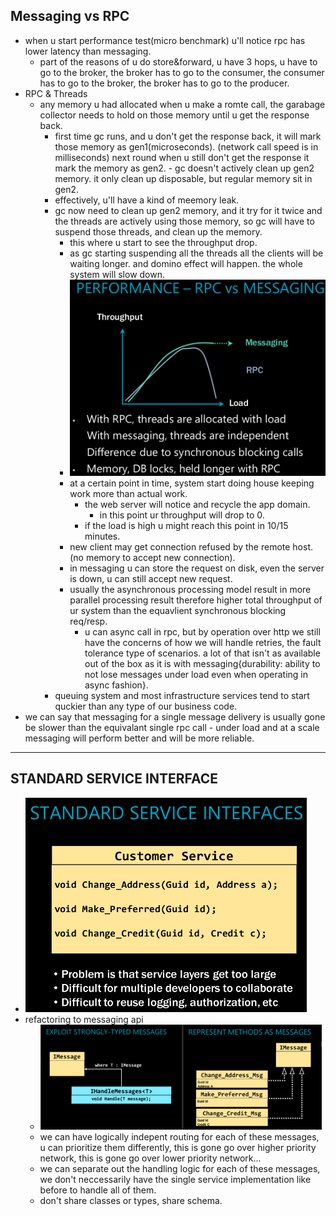 ## Messaging vs RPC

- when u start performance test(micro benchmark) u'll notice rpc has lower latency than messaging.
  - part of the reasons of u do store&forward, u have 3 hops, u have to go to the broker, the broker has to go to the consumer,
    the consumer has to go to the broker, the broker has to go to the producer.
- RPC & Threads
  - any memory u had allocated when u make a romte call, the garabage collector needs to hold on those memory until u get the response back.
    - first time gc runs, and u don't get the response back, it will mark those memory as gen1(microseconds). (network call speed is in milliseconds)
      next round when u still don't get the response it mark the memory as gen2. - gc doesn't actively clean up gen2 memory. it only clean up disposable, but regular memory sit in gen2.
    - effectively, u'll have a kind of meemory leak.
    - gc now need to clean up gen2 memory, and it try for it twice and the threads are actively using those memory,
      so gc will have to suspend those threads, and clean up the memory.
      - this where u start to see the throughput drop.
      - as gc starting suspending all the threads all the clients will be
        waiting longer. and domino effect will happen. the whole system will slow down.
      - <img src="images/rpc-vs-messaging.png" width="450">
      - at a certain point in time, system start doing house keeping work more than actual work.
        - the web server will notice and recycle the app domain.
          - in this point ur throughput will drop to 0.
        - if the load is high u might reach this point in 10/15 minutes.
      - new client may get connection refused by the remote host. (no memory to accept new connection).
      - in messaging u can store the request on disk, even the server is down, u can still accept new request.
      - usually the asynchronous processing model result in more parallel processing result therefore higher total throughput of ur system than the equavlient synchronous blocking req/resp.
        - u can async call in rpc, but by operation over http we still have the concerns of how we will handle retries, the fault tolerance type of scenarios. a lot of that isn't as available out of the box as it is with messaging{durability: ability to not lose messages under load even when operating in async fashion}.
    - queuing system and most infrastructure services tend to start quckier than any type of our business code.
- we can say that messaging for a single message delivery is usually gone be slower than the equivalant single rpc call - under load and at a scale messaging will perform better and will be more reliable.

<hr>

## STANDARD SERVICE INTERFACE

- <img src="images/problems-with-large-api.png" width="450">
- refactoring to messaging api
  - <img src="images/message-model.png" width="450">
  - we can have logically indepent routing for each of these messages, u can prioritize them differently, this is gone go over higher priority network, this is gone go over lower priority network...
  - we can separate out the handling logic for each of these messages, we don't neccessarily have the single service implementation like before to handle all of them.
  - don't share classes or types, share schema.

